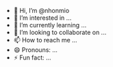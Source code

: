 - 👋 Hi, I’m @nhonmio
- 👀 I’m interested in ...
- 🌱 I’m currently learning ...
- 💞️ I’m looking to collaborate on ...
- 📫 How to reach me ...
- 😄 Pronouns: ...
- ⚡ Fun fact: ...

<!---
nhonmio/nhonmio is a ✨ special ✨ repository because its `README.md` (this file) appears on your GitHub profile.
You can click the Preview link to take a look at your changes.
--->
